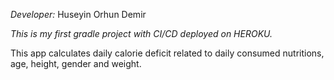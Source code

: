 _Developer:_ Huseyin Orhun Demir

_This is my first gradle project with CI/CD deployed on HEROKU._

This app calculates daily calorie deficit related to daily consumed nutritions, age, height, gender and weight.